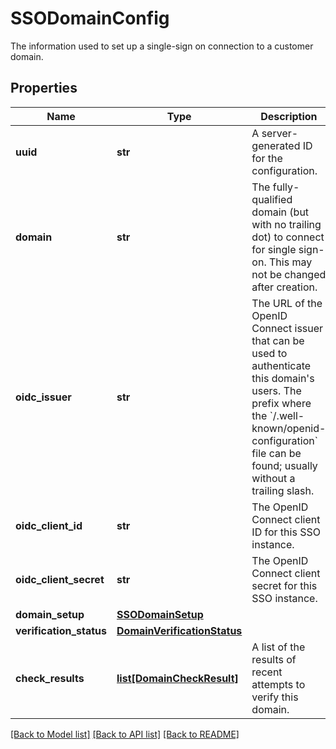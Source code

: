 # SSODomainConfig

The information used to set up a single-sign on connection to a customer domain.

## Properties

| Name                    | Type                                                        | Description                                                                                                                                                                                                            | Notes      |
| ----------------------- | ----------------------------------------------------------- | ---------------------------------------------------------------------------------------------------------------------------------------------------------------------------------------------------------------------- | ---------- |
| **uuid**                | **str**                                                     | A server-generated ID for the configuration.                                                                                                                                                                           | [optional] |
| **domain**              | **str**                                                     | The fully-qualified domain (but with no trailing dot) to connect for single sign-on. This may not be changed after creation.                                                                                           | [optional] |
| **oidc_issuer**         | **str**                                                     | The URL of the OpenID Connect issuer that can be used to authenticate this domain&#39;s users. The prefix where the &#x60;/.well-known/openid-configuration&#x60; file can be found; usually without a trailing slash. | [optional] |
| **oidc_client_id**      | **str**                                                     | The OpenID Connect client ID for this SSO instance.                                                                                                                                                                    | [optional] |
| **oidc_client_secret**  | **str**                                                     | The OpenID Connect client secret for this SSO instance.                                                                                                                                                                | [optional] |
| **domain_setup**        | [**SSODomainSetup**](SSODomainSetup.md)                     |                                                                                                                                                                                                                        | [optional] |
| **verification_status** | [**DomainVerificationStatus**](DomainVerificationStatus.md) |                                                                                                                                                                                                                        | [optional] |
| **check_results**       | [**list[DomainCheckResult]**](DomainCheckResult.md)         | A list of the results of recent attempts to verify this domain.                                                                                                                                                        | [optional] |

[[Back to Model list]](../README.md#documentation-for-models) [[Back to API list]](../README.md#documentation-for-api-endpoints) [[Back to README]](../README.md)
